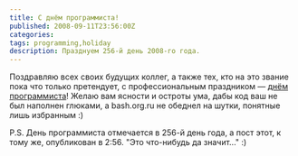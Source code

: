 ```yaml
---
title: С днём программиста!
published: 2008-09-11T23:56:00Z
categories: 
tags: programming,holiday
description: Празднуем 256-й день 2008-го года.
---
```


Поздравляю всех своих будущих коллег, а также тех, кто на это звание пока что только претендует, с профессиональным праздником — <a href=http://ru.wikipedia.org/wiki/%D0%94%D0%B5%D0%BD%D1%8C_%D0%BF%D1%80%D0%BE%D0%B3%D1%80%D0%B0%D0%BC%D0%BC%D0%B8%D1%81%D1%82%D0%B0 target="_blank">днём программиста</a>! Желаю вам ясности и остроты ума, дабы код ваш не был наполнен глюками, а bash.org.ru не обеднел на шутки, понятные лишь избранным :)

P.S. День программиста отмечается в 256-й день года, а пост этот, к тому же, опубликован в 2:56. "Это что-нибудь да значит..." :)
